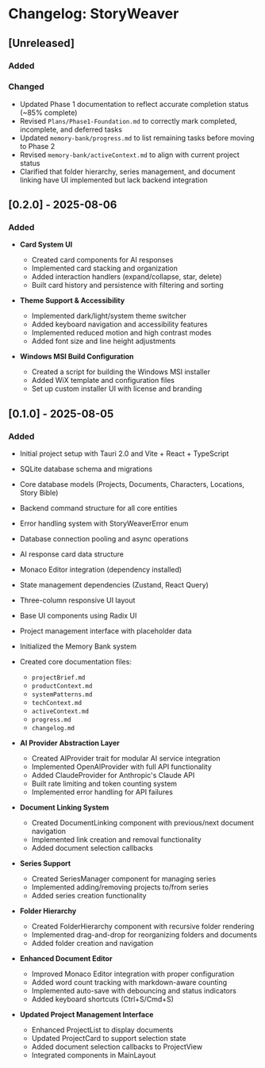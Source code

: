 # Changelog: StoryWeaver

## [Unreleased]

### Added

### Changed
- Updated Phase 1 documentation to reflect accurate completion status (~85% complete)
- Revised `Plans/Phase1-Foundation.md` to correctly mark completed, incomplete, and deferred tasks
- Updated `memory-bank/progress.md` to list remaining tasks before moving to Phase 2
- Revised `memory-bank/activeContext.md` to align with current project status
- Clarified that folder hierarchy, series management, and document linking have UI implemented but lack backend integration

## [0.2.0] - 2025-08-06

### Added

- __Card System UI__

  - Created card components for AI responses
  - Implemented card stacking and organization
  - Added interaction handlers (expand/collapse, star, delete)
  - Built card history and persistence with filtering and sorting

- __Theme Support & Accessibility__

  - Implemented dark/light/system theme switcher
  - Added keyboard navigation and accessibility features
  - Implemented reduced motion and high contrast modes
  - Added font size and line height adjustments

- __Windows MSI Build Configuration__

  - Created a script for building the Windows MSI installer
  - Added WiX template and configuration files
  - Set up custom installer UI with license and branding

## [0.1.0] - 2025-08-05

### Added

- Initial project setup with Tauri 2.0 and Vite + React + TypeScript

- SQLite database schema and migrations

- Core database models (Projects, Documents, Characters, Locations, Story Bible)

- Backend command structure for all core entities

- Error handling system with StoryWeaverError enum

- Database connection pooling and async operations

- AI response card data structure

- Monaco Editor integration (dependency installed)

- State management dependencies (Zustand, React Query)

- Three-column responsive UI layout

- Base UI components using Radix UI

- Project management interface with placeholder data

- Initialized the Memory Bank system

- Created core documentation files:

  - `projectBrief.md`
  - `productContext.md`
  - `systemPatterns.md`
  - `techContext.md`
  - `activeContext.md`
  - `progress.md`
  - `changelog.md`

- __AI Provider Abstraction Layer__

  - Created AIProvider trait for modular AI service integration
  - Implemented OpenAIProvider with full API functionality
  - Added ClaudeProvider for Anthropic's Claude API
  - Built rate limiting and token counting system
  - Implemented error handling for API failures

- __Document Linking System__

  - Created DocumentLinking component with previous/next document navigation
  - Implemented link creation and removal functionality
  - Added document selection callbacks

- __Series Support__

  - Created SeriesManager component for managing series
  - Implemented adding/removing projects to/from series
  - Added series creation functionality

- __Folder Hierarchy__

  - Created FolderHierarchy component with recursive folder rendering
  - Implemented drag-and-drop for reorganizing folders and documents
  - Added folder creation and navigation

- __Enhanced Document Editor__

  - Improved Monaco Editor integration with proper configuration
  - Added word count tracking with markdown-aware counting
  - Implemented auto-save with debouncing and status indicators
  - Added keyboard shortcuts (Ctrl+S/Cmd+S)

- __Updated Project Management Interface__

  - Enhanced ProjectList to display documents
  - Updated ProjectCard to support selection state
  - Added document selection callbacks to ProjectView
  - Integrated components in MainLayout
